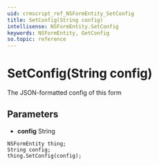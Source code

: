 ```yaml
---
uid: crmscript_ref_NSFormEntity_SetConfig
title: SetConfig(String config)
intellisense: NSFormEntity.SetConfig
keywords: NSFormEntity, GetConfig
so.topic: reference
---
```


# SetConfig(String config)

The JSON-formatted config of this form

## Parameters

* **config** String

```crmscript
NSFormEntity thing;
String config;
thing.SetConfig(config);
```

